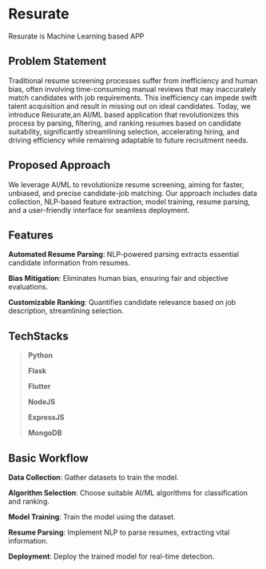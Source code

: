 # Resurate
Resurate is Machine Learning based APP

## Problem Statement
Traditional resume screening processes suffer from inefficiency and human bias, often involving time-consuming manual reviews that may inaccurately match candidates with job requirements. This inefficiency can impede swift talent acquisition and result in missing out on ideal candidates. Today, we introduce Resurate,an AI/ML based application that revolutionizes this process by parsing, filtering, and ranking resumes based on candidate suitability, significantly streamlining selection, accelerating hiring, and driving efficiency while remaining adaptable to future recruitment needs.

## Proposed Approach
We leverage AI/ML to revolutionize resume screening, aiming for faster, unbiased, and precise candidate-job matching. Our approach includes data collection, NLP-based feature extraction, model training, resume parsing, and a user-friendly interface for seamless deployment.

## Features
**Automated Resume Parsing**: NLP-powered parsing extracts essential candidate information from resumes.

**Bias Mitigation**: Eliminates human bias, ensuring fair and objective evaluations.

**Customizable Ranking**: Quantifies candidate relevance based on job description, streamlining selection.

## TechStacks
> **Python**
> 
> **Flask**
> 
> **Flutter**
> 
> **NodeJS**
> 
> **ExpressJS**
> 
> **MongoDB**

## Basic Workflow
**Data Collection**: Gather datasets to train the model.

**Algorithm Selection**: Choose suitable AI/ML algorithms for classification and ranking.

**Model Training**: Train the model using the dataset.

**Resume Parsing**: Implement NLP to parse resumes, extracting vital information.

**Deployment**: Deploy the trained model for real-time detection.
